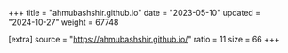 +++
title = "ahmubashshir.github.io"
date = "2023-05-10"
updated = "2024-10-27"
weight = 67748

[extra]
source = "https://ahmubashshir.github.io/"
ratio = 11
size = 66
+++
